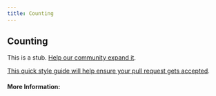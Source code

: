 ```yaml
---
title: Counting
---
```


## Counting

This is a stub. [Help our community expand it](https://github.com/freecodecamp/guides/tree/master/src/pages/articles/math/counting/index.md).

[This quick style guide will help ensure your pull request gets accepted](https://github.com/freeCodeCamp/guides/blob/master/README.md).

<!-- The article goes here, in GitHub-flavored Markdown. Feel free to add YouTube videos, images, and CodePen/JSBin embeds  -->

#### More Information:
<!-- Please add any articles you think might be helpful to read before writing the article -->


